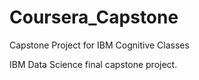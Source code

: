 # Coursera_Capstone
Capstone Project for IBM Cognitive Classes


IBM Data Science final capstone project.
